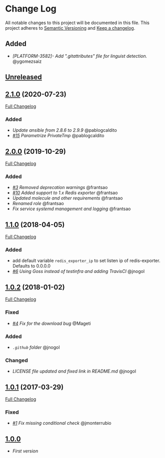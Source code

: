 # Change Log

All notable changes to this project will be documented in this file.
This project adheres to [Semantic Versioning](http://semver.org/) and [Keep a changelog](https://github.com/olivierlacan/keep-a-changelog).

## Added
- *[PLATFORM-3582]- Add ".gitattributes" file for linguist detection.* @ygomezsaiz

## [Unreleased](https://github.com/idealista/prometheus_redis_exporter_role/tree/develop)

## [2.1.0](https://github.com/idealista/prometheus_redis_exporter_role/tree/2.1.0) (2020-07-23)
[Full Changelog](https://github.com/idealista/prometheus_redis_exporter_role/compare/2.0.0...2.1.0)
### Added
- *Update ansible from 2.8.6 to 2.9.9* @pablogcaldito
- *[#15](https://github.com/idealista/prometheus_redis_exporter_role/issues/15) Parametrize PrivateTmp* @pablogcaldito

## [2.0.0](https://github.com/idealista/prometheus_redis_exporter_role/tree/2.0.0) (2019-10-29)
[Full Changelog](https://github.com/idealista/prometheus_redis_exporter_role/compare/1.1.0...2.0.0)
### Added
- *[#3](https://github.com/idealista/prometheus_redis_exporter_role/issues/3) Removed deprecation warnings* @frantsao
- *[#10](https://github.com/idealista/prometheus_redis_exporter_role/issues/10) Added support to 1.x Redis exporter* @frantsao
- *Updated molecule and other requirements* @frantsao
- *Renamed role* @frantsao
- *Fix service systemd management and logging* @frantsao

## [1.1.0](https://github.com/idealista/prometheus_redis_exporter_role/tree/1.1.0) (2018-04-05)
[Full Changelog](https://github.com/idealista/prometheus_redis_exporter_role/compare/1.0.2...1.1.0)
### Added
- add default variable `redis_exporter_ip` to set listen ip of redis-exporter. Defaults to 0.0.0.0
- *[#6](https://github.com/idealista/prometheus_redis_exporter_role/issues/6) Using Goss instead of testinfra and adding TravisCI* @jnogol

## [1.0.2](https://github.com/idealista/prometheus_redis_exporter_role/tree/1.0.2) (2018-01-02)
[Full Changelog](https://github.com/idealista/prometheus_redis_exporter_role/compare/1.0.1...1.0.2)

### Fixed
- *[#4](https://github.com/idealista/prometheus_redis_exporter_role/pull/4) Fix for the download bug* @Mageti

### Added
- *`.github` folder* @jnogol

### Changed
- *LICENSE file updated and fixed link in README.md* @jnogol

## [1.0.1](https://github.com/idealista/prometheus_redis_exporter_role/tree/1.0.1) (2017-03-29)
[Full Changelog](https://github.com/idealista/prometheus_redis_exporter_role/compare/1.0.0...1.0.1)

### Fixed
- *[#1](https://github.com/idealista/prometheus_redis_exporter_role/issues/1) Fix missing conditional check* @jmonterrubio

## [1.0.0](https://github.com/idealista/prometheus_redis_exporter_role/tree/1.0.0)
- *First version*
